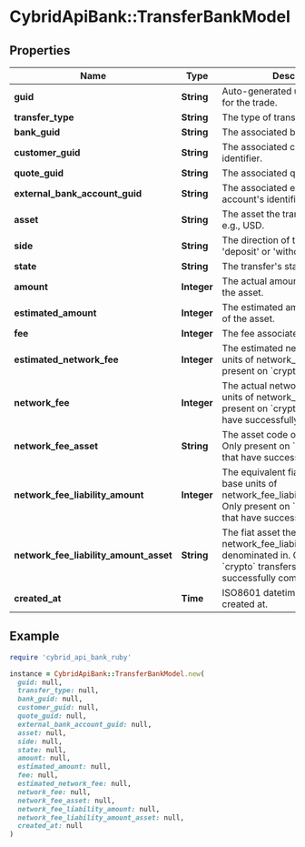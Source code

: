 # CybridApiBank::TransferBankModel

## Properties

| Name | Type | Description | Notes |
| ---- | ---- | ----------- | ----- |
| **guid** | **String** | Auto-generated unique identifier for the trade. | [optional] |
| **transfer_type** | **String** | The type of transfer. | [optional] |
| **bank_guid** | **String** | The associated bank&#39;s identifier. | [optional] |
| **customer_guid** | **String** | The associated customer&#39;s identifier. | [optional] |
| **quote_guid** | **String** | The associated quote&#39;s identifier. | [optional] |
| **external_bank_account_guid** | **String** | The associated external bank account&#39;s identifier. | [optional] |
| **asset** | **String** | The asset the transfer is related to, e.g., USD. | [optional] |
| **side** | **String** | The direction of the quote: &#39;deposit&#39; or &#39;withdrawal&#39;. | [optional] |
| **state** | **String** | The transfer&#39;s state | [optional] |
| **amount** | **Integer** | The actual amount in base units of the asset. | [optional] |
| **estimated_amount** | **Integer** | The estimated amount in base units of the asset. | [optional] |
| **fee** | **Integer** | The fee associated with the trade. | [optional] |
| **estimated_network_fee** | **Integer** | The estimated network fee in base units of network_fee_asset. Only present on &#x60;crypto&#x60; transfers. | [optional] |
| **network_fee** | **Integer** | The actual network fee in base units of network_fee_asset. Only present on &#x60;crypto&#x60; transfers that have successfully completed. | [optional] |
| **network_fee_asset** | **String** | The asset code of the network fee. Only present on &#x60;crypto&#x60; transfers that have successfully completed. | [optional] |
| **network_fee_liability_amount** | **Integer** | The equivalent fiat network fee in base units of network_fee_liability_amount_asset. Only present on &#x60;crypto&#x60; transfers that have successfully completed. | [optional] |
| **network_fee_liability_amount_asset** | **String** | The fiat asset the network_fee_liability_amount is denominated in. Only present on &#x60;crypto&#x60; transfers that have successfully completed. | [optional] |
| **created_at** | **Time** | ISO8601 datetime the bank was created at. | [optional] |

## Example

```ruby
require 'cybrid_api_bank_ruby'

instance = CybridApiBank::TransferBankModel.new(
  guid: null,
  transfer_type: null,
  bank_guid: null,
  customer_guid: null,
  quote_guid: null,
  external_bank_account_guid: null,
  asset: null,
  side: null,
  state: null,
  amount: null,
  estimated_amount: null,
  fee: null,
  estimated_network_fee: null,
  network_fee: null,
  network_fee_asset: null,
  network_fee_liability_amount: null,
  network_fee_liability_amount_asset: null,
  created_at: null
)
```

